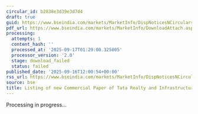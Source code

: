```yaml
---
circular_id: b2838e3d39e3d7d4
draft: true
guid: https://www.bseindia.com/markets/MarketInfo/DispNoticesNCirculars.aspx?Noticeid={1AC605A5-E4E7-4ACC-9738-E7E59D264A4C}&noticeno=20250916-58&dt=09/16/2025&icount=58&totcount=79&flag=0
pdf_url: https://www.bseindia.com/markets/MarketInfo/DownloadAttach.aspx?id=20250916-58&attachedId=
processing:
  attempts: 1
  content_hash: ''
  processed_at: '2025-09-17T01:29:00.325005'
  processor_version: '2.0'
  stage: download_failed
  status: failed
published_date: '2025-09-16T12:00:54+00:00'
rss_url: https://www.bseindia.com/markets/MarketInfo/DispNoticesNCirculars.aspx?Noticeid={1AC605A5-E4E7-4ACC-9738-E7E59D264A4C}&noticeno=20250916-58&dt=09/16/2025&icount=58&totcount=79&flag=0
source: bse
title: Listing of new Commercial Paper of Tata Realty and Infrastructure Limited
---
```


Processing in progress...